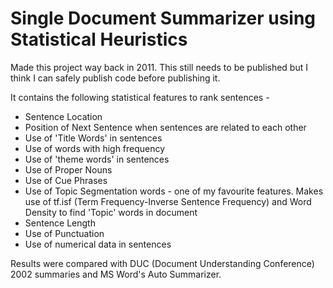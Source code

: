 # Single Document Summarizer using Statistical Heuristics

Made this project way back in 2011. This still needs to be published but I think I can safely publish code before publishing it.

It contains the following statistical features to rank sentences - 

- Sentence Location
- Position of Next Sentence when sentences are related to each other
- Use of 'Title Words' in sentences
- Use of words with high frequency
- Use of 'theme words' in sentences
- Use of Proper Nouns
- Use of Cue Phrases
- Use of Topic Segmentation words - one of my favourite features. Makes use of tf.isf (Term Frequency-Inverse Sentence Frequency) and Word Density to find 'Topic' words in document
- Sentence Length
- Use of Punctuation
- Use of numerical data in sentences

Results were compared with DUC (Document Understanding Conference) 2002 summaries and MS Word's Auto Summarizer.


